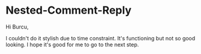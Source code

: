 # Nested-Comment-Reply

Hi Burcu,

I couldn't do it stylish due to time constraint. It's functioning but not so good looking. I hope it's good for me to go to the next step.
